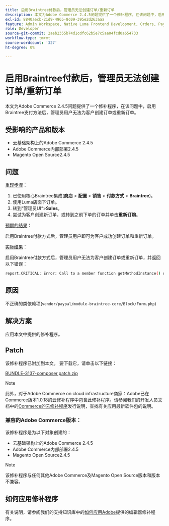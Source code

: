 ```yaml
---
title: 启用Braintree付款后，管理员无法创建订单/重新订单
description: 本文为Adobe Commerce 2.4.5问题提供了一个修补程序，在该问题中，启用Braintree支付方法后，管理员用户无法为客户创建订单或重新订单。
exl-id: 8840aecb-21d9-4965-8c09-395e2d263aaa
feature: Admin Workspace, Native Luma Frontend Development, Orders, Payments
role: Developer
source-git-commit: 2aeb2355b74d1cdfc62b5e7c5aa04fcd0a654733
workflow-type: tm+mt
source-wordcount: '327'
ht-degree: 0%

---
```


# 启用Braintree付款后，管理员无法创建订单/重新订单

本文为Adobe Commerce 2.4.5问题提供了一个修补程序，在该问题中，启用Braintree支付方法后，管理员用户无法为客户创建订单或重新订单。

## 受影响的产品和版本

* 云基础架构上的Adobe Commerce 2.4.5
* Adobe Commerce内部部署2.4.5
* Magento Open Source2.4.5

## 问题

<u>重现步骤</u>：

1. 已使用核心Braintree集成(**商店** > **配置** > **销售** > **付款方式** > **Braintree**)。
1. 使用Luma店面下订单。
1. 转到“管理员UI”>**Sales**。
1. 尝试为客户创建新订单，或转到之前下单的订单并单击&#x200B;**重新订购**。

<u>预期的结果</u>：

启用Braintree付款方式后，管理员用户即可为客户成功创建订单和重新订单。

<u>实际结果</u>：

启用Braintree付款方式后，管理员用户无法为客户创建订单或重新订单，并返回以下错误：

```bash
report.CRITICAL: Error: Call to a member function getMethodInstance() on null in /app/vendor/paypal/module-braintree-core/Block/Form.php:174
```

## 原因

不正确的类依赖项(`vendor/paypal/module-braintree-core/Block/Form.php`)

## 解决方案

应用本文中提供的修补程序。

## Patch

该修补程序已附加到本文。 要下载它，请单击以下链接：

[BUNDLE-3137-composer.patch.zip](assets/BUNDLE-3137-composer.patch.zip)

>[!NOTE]
>
>此外，对于Adobe Commerce on cloud infrastructure商家：Adobe已在Commerce版本1.0.18的云修补程序中包含此修补程序。请参阅我们的开发人员文档中的[Commerce的云修补程序](https://experienceleague.adobe.com/en/docs/commerce-cloud-service/user-guide/release-notes/cloud-patches)发行说明，查找有关应用最新软件包的说明。

### 兼容的Adobe Commerce版本：

该修补程序是为以下对象创建的：

* 云基础架构上的Adobe Commerce 2.4.5
* Adobe Commerce内部部署2.4.5
* Magento Open Source2.4.5

>[!NOTE]
>
>该修补程序与任何其他Adobe Commerce及Magento Open Source版本和版本不兼容。

## 如何应用修补程序

有关说明，请参阅我们的支持知识库中的[如何应用Adobe](/help/how-to/general/how-to-apply-a-composer-patch-provided-by-magento.md)提供的编辑器修补程序。
